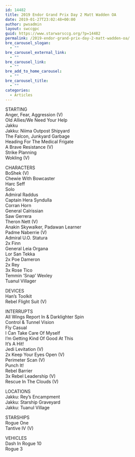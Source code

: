 ```yaml
---
id: 14482
title: 2019 Endor Grand Prix Day 2 Matt Wadden OA
date: 2019-01-27T23:02:48+00:00
author: pwsadmin
layout: swccgpc
guid: https://www.starwarsccg.org/?p=14482
permalink: /2019-endor-grand-prix-day-2-matt-wadden-oa/
bre_carousel_slogan:
  - ""
bre_carousel_external_link:
  - ""
bre_carousel_link:
  - ""
bre_add_to_home_carousel:
  - ""
bre_carousel_title:
  - ""
categories:
  - Articles
---
```

STARTING  
Anger, Fear, Aggression (V)  
Old Allies/We Need Your Help  
Jakku  
Jakku: Niima Outpost Shipyard  
The Falcon, Junkyard Garbage  
Heading For The Medical Frigate  
A Brave Resistance (V)  
Strike Planning  
Wokling (V)

CHARACTERS  
BoShek (V)  
Chewie With Bowcaster  
Harc Seff  
Solo  
Admiral Raddus  
Captain Hera Syndulla  
Corran Horn  
General Calrissian  
Saw Gerrera  
Theron Nett (V)  
Anakin Skywalker, Padawan Learner  
Padme Naberrie (V)  
Admiral U.O. Statura  
2x Finn  
General Leia Organa  
Lor San Tekka  
2x Poe Dameron  
2x Rey  
3x Rose Tico  
Temmin &#8216;Snap&#8217; Wexley  
Tuanul Villager

DEVICES  
Han&#8217;s Toolkit  
Rebel Flight Suit (V)

INTERRUPTS  
All Wings Report In & Darklighter Spin  
Control & Tunnel Vision  
Fly Casual  
I Can Take Care Of Myself  
I&#8217;m Getting Kind Of Good At This  
It&#8217;s A Hit!  
Jedi Levitation (V)  
2x Keep Your Eyes Open (V)  
Perimeter Scan (V)  
Punch It!  
Rebel Barrier  
3x Rebel Leadership (V)  
Rescue In The Clouds (V)

LOCATIONS  
Jakku: Rey&#8217;s Encampment  
Jakku: Starship Graveyard  
Jakku: Tuanul Village

STARSHIPS  
Rogue One  
Tantive IV (V)

VEHICLES  
Dash In Rogue 10  
Rogue 3